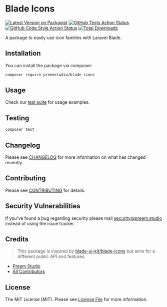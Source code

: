 # Blade Icons

[![Latest Version on Packagist](https://img.shields.io/packagist/v/preemstudio/blade-icons.svg?style=flat-square)](https://packagist.org/packages/preemstudio/blade-icons)
[![GitHub Tests Action Status](https://img.shields.io/github/actions/workflow/status/preemstudio/blade-icons/run-tests.yml?branch=main&label=tests&style=flat-square)](https://github.com/PreemStudio/blade-icons/actions?query=workflow%3Arun-tests+branch%3Amain)
[![GitHub Code Style Action Status](https://img.shields.io/github/actions/workflow/status/preemstudio/blade-icons/fix-php-code-style-issues.yml?branch=main&label=code%20style&style=flat-square)](https://github.com/PreemStudio/blade-icons/actions?query=workflow%3A"Fix+PHP+code+style+issues"+branch%3Amain)
[![Total Downloads](https://img.shields.io/packagist/dt/preemstudio/blade-icons.svg?style=flat-square)](https://packagist.org/packages/preemstudio/blade-icons)

A package to easily use icon families with Laravel Blade.

## Installation

You can install the package via composer:

```bash
composer require preemstudio/blade-icons
```

## Usage

Check our [test suite](/tests) for usage examples.

## Testing

```bash
composer test
```

## Changelog

Please see [CHANGELOG](CHANGELOG.md) for more information on what has changed recently.

## Contributing

Please see [CONTRIBUTING](CONTRIBUTING.md) for details.

## Security Vulnerabilities

If you've found a bug regarding security please mail [security@preem.studio](mailto:security@preem.studio) instead of using the issue tracker.

## Credits

> This package is inspired by [blade-ui-kit/blade-icons](https://github.com/blade-ui-kit/blade-icons) but aims for a different public API and features.

- [Preem Studio](https://github.com/PreemStudio)
- [All Contributors](../../contributors)

## License

The MIT License (MIT). Please see [License File](LICENSE.md) for more information.
